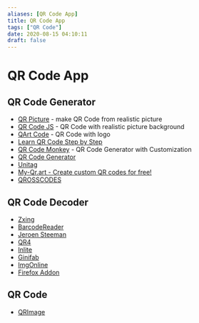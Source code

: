 ```yaml
---
aliases: [QR Code App]
title: QR Code App
tags: ["QR Code"]
date: 2020-08-15 04:10:11
draft: false
---
```


# QR Code App

## QR Code Generator

- [QR Picture](https://www.qrpicture.com/) - make QR Code from realistic picture
- [QR Code JS](https://www.bitcat.cc/webapp/awesome-qr/#) - QR Code with realistic picture background
- [QArt Code](https://research.swtch.com/qart) - QR Code with logo
- [Learn QR Code Step by Step](https://www.nayuki.io/page/creating-a-qr-code-step-by-step)
- [QR Code Monkey](https://www.qrcode-monkey.com/) - QR Code Generator with Customization
- [QR Code Generator](https://www.the-qrcode-generator.com/)
- [Unitag](https://www.unitag.io/qrcode)
- [My-Qr.art - Create custom QR codes for free!](https://my-qr.art/)
- [QROSSCODES](https://qrosscodes.com/)

## QR Code Decoder

- [Zxing](https://zxing.org/w/decode.jspx)
- [BarcodeReader](https://www.onlinebarcodereader.com/)
- [Jeroen Steeman](https://jeroen.steeman.org/QRCode-Reader)
- [QR4](https://blog.qr4.nl/Online-QR-Code-Decoder.aspx)
- [Inlite](https://online-barcode-reader.inliteresearch.com/)
- [Ginifab](https://www.ginifab.com/feeds/qr_code/qr_code_scanner.html)
- [ImgOnline](https://www.imgonline.com.ua/eng/scan-qr-bar-code.php)
- [Firefox Addon](https://addons.mozilla.org/en-US/firefox/addon/qrcode-generator-and-reader/?utm_source=addons.mozilla.org&utm_medium=referral&utm_content=search)

## QR Code

- [QRImage](https://hughchen.github.io/qr_image/)
